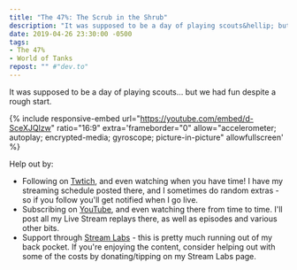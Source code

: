 ```yaml
---
title: "The 47%: The Scrub in the Shrub"
description: "It was supposed to be a day of playing scouts&hellip; but we had fun despite a rough start."
date: 2019-04-26 23:30:00 -0500
tags:
- The 47%
- World of Tanks
repost: "" #"dev.to"
---
```


It was supposed to be a day of playing scouts&hellip; but we had fun despite a rough start.

<!--more-->

{% include responsive-embed url="https://youtube.com/embed/d-SceXJQlzw" ratio="16:9" extra='frameborder="0" allow="accelerometer; autoplay; encrypted-media; gyroscope; picture-in-picture" allowfullscreen' %}

Help out by:
 * Following on [Twtich](https://twitch.tv/AnonJr_Live), and even watching when you have time! I have my streaming schedule posted there, and I sometimes do random extras - so if you follow you'll get notified when I go live.
 * Subscribing on [YouTube](http://www.youtube.com/channel/UCXafqhKHbkSUIrq0LAuu0tw), and even watching there from time to time. I'll post all my Live Stream replays there, as well as episodes and various other bits.
 * Support through [Stream Labs](https://streamlabs.com/anonjr_live) - this is pretty much running out of my back pocket. If you're enjoying the content, consider helping out with some of the costs by donating/tipping on my Stream Labs page.